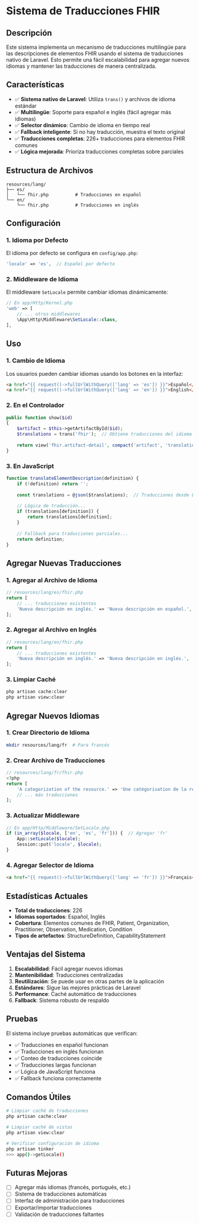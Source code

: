 # Sistema de Traducciones FHIR

## Descripción

Este sistema implementa un mecanismo de traducciones multilingüe para las descripciones de elementos FHIR usando el sistema de traducciones nativo de Laravel. Esto permite una fácil escalabilidad para agregar nuevos idiomas y mantener las traducciones de manera centralizada.

## Características

- ✅ **Sistema nativo de Laravel**: Utiliza `trans()` y archivos de idioma estándar
- ✅ **Multilingüe**: Soporte para español e inglés (fácil agregar más idiomas)
- ✅ **Selector dinámico**: Cambio de idioma en tiempo real
- ✅ **Fallback inteligente**: Si no hay traducción, muestra el texto original
- ✅ **Traducciones completas**: 226+ traducciones para elementos FHIR comunes
- ✅ **Lógica mejorada**: Prioriza traducciones completas sobre parciales

## Estructura de Archivos

```
resources/lang/
├── es/
│   └── fhir.php          # Traducciones en español
└── en/
    └── fhir.php          # Traducciones en inglés
```

## Configuración

### 1. Idioma por Defecto
El idioma por defecto se configura en `config/app.php`:
```php
'locale' => 'es',  // Español por defecto
```

### 2. Middleware de Idioma
El middleware `SetLocale` permite cambiar idiomas dinámicamente:
```php
// En app/Http/Kernel.php
'web' => [
    // ... otros middlewares
    \App\Http\Middleware\SetLocale::class,
],
```

## Uso

### 1. Cambio de Idioma
Los usuarios pueden cambiar idiomas usando los botones en la interfaz:
```html
<a href="{{ request()->fullUrlWithQuery(['lang' => 'es']) }}">Español</a>
<a href="{{ request()->fullUrlWithQuery(['lang' => 'en']) }}">English</a>
```

### 2. En el Controlador
```php
public function show($id)
{
    $artifact = $this->getArtifactById($id);
    $translations = trans('fhir');  // Obtiene traducciones del idioma actual
    
    return view('fhir.artifact-detail', compact('artifact', 'translations'));
}
```

### 3. En JavaScript
```javascript
function translateElementDescription(definition) {
    if (!definition) return '';
    
    const translations = @json($translations);  // Traducciones desde Laravel
    
    // Lógica de traducción...
    if (translations[definition]) {
        return translations[definition];
    }
    
    // Fallback para traducciones parciales...
    return definition;
}
```

## Agregar Nuevas Traducciones

### 1. Agregar al Archivo de Idioma
```php
// resources/lang/es/fhir.php
return [
    // ... traducciones existentes
    'Nueva descripción en inglés.' => 'Nueva descripción en español.',
];
```

### 2. Agregar al Archivo en Inglés
```php
// resources/lang/en/fhir.php
return [
    // ... traducciones existentes
    'Nueva descripción en inglés.' => 'Nueva descripción en inglés.',
];
```

### 3. Limpiar Caché
```bash
php artisan cache:clear
php artisan view:clear
```

## Agregar Nuevos Idiomas

### 1. Crear Directorio de Idioma
```bash
mkdir resources/lang/fr  # Para francés
```

### 2. Crear Archivo de Traducciones
```php
// resources/lang/fr/fhir.php
<?php
return [
    'A categorization of the resource.' => 'Une catégorisation de la ressource.',
    // ... más traducciones
];
```

### 3. Actualizar Middleware
```php
// En app/Http/Middleware/SetLocale.php
if (in_array($locale, ['en', 'es', 'fr'])) {  // Agregar 'fr'
    App::setLocale($locale);
    Session::put('locale', $locale);
}
```

### 4. Agregar Selector de Idioma
```html
<a href="{{ request()->fullUrlWithQuery(['lang' => 'fr']) }}">Français</a>
```

## Estadísticas Actuales

- **Total de traducciones**: 226
- **Idiomas soportados**: Español, Inglés
- **Cobertura**: Elementos comunes de FHIR, Patient, Organization, Practitioner, Observation, Medication, Condition
- **Tipos de artefactos**: StructureDefinition, CapabilityStatement

## Ventajas del Sistema

1. **Escalabilidad**: Fácil agregar nuevos idiomas
2. **Mantenibilidad**: Traducciones centralizadas
3. **Reutilización**: Se puede usar en otras partes de la aplicación
4. **Estándares**: Sigue las mejores prácticas de Laravel
5. **Performance**: Caché automático de traducciones
6. **Fallback**: Sistema robusto de respaldo

## Pruebas

El sistema incluye pruebas automáticas que verifican:
- ✅ Traducciones en español funcionan
- ✅ Traducciones en inglés funcionan
- ✅ Conteo de traducciones coincide
- ✅ Traducciones largas funcionan
- ✅ Lógica de JavaScript funciona
- ✅ Fallback funciona correctamente

## Comandos Útiles

```bash
# Limpiar caché de traducciones
php artisan cache:clear

# Limpiar caché de vistas
php artisan view:clear

# Verificar configuración de idioma
php artisan tinker
>>> app()->getLocale()
```

## Futuras Mejoras

- [ ] Agregar más idiomas (francés, portugués, etc.)
- [ ] Sistema de traducciones automáticas
- [ ] Interfaz de administración para traducciones
- [ ] Exportar/importar traducciones
- [ ] Validación de traducciones faltantes
